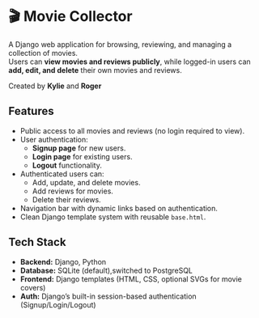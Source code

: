 # 🎬 Movie Collector

A Django web application for browsing, reviewing, and managing a collection of movies.  
Users can **view movies and reviews publicly**, while logged-in users can **add, edit, and delete** their own movies and reviews.

Created by **Kylie** and **Roger**



## Features

- Public access to all movies and reviews (no login required to view).
- User authentication:
  - **Signup page** for new users.
  - **Login page** for existing users.
  - **Logout** functionality.
- Authenticated users can:
  - Add, update, and delete movies.
  - Add reviews for movies.
  - Delete their reviews.
- Navigation bar with dynamic links based on authentication.
- Clean Django template system with reusable `base.html`.



## Tech Stack

- **Backend:** Django, Python
- **Database:** SQLite (default),switched to PostgreSQL
- **Frontend:** Django templates (HTML, CSS, optional SVGs for movie covers)
- **Auth:** Django’s built-in session-based authentication (Signup/Login/Logout)



